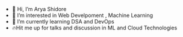 - 👋 Hi, I’m Arya Shidore
- 👀 I’m interested in Web Develpoment , Machine Learning
- 🌱 I’m currently learning DSA and DevOps
- 🔥Hit me up for talks and discussion in ML and Cloud Technologies
<!---
Aryashidore2002/Aryashidore2002 is a ✨ special ✨ repository because its `README.md` (this file) appears on your GitHub profile.
You can click the Preview link to take a look at your changes.
--->
